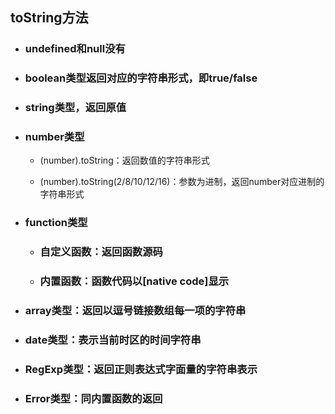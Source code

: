 ## toString方法

* ### undefined和null没有
* ### boolean类型返回对应的字符串形式，即true/false
* ### string类型，返回原值
* ### number类型

  * \(number\).toString：返回数值的字符串形式

  * \(number\).toString\(2/8/10/12/16\)：参数为进制，返回number对应进制的字符串形式
* ### function类型

  * ### 自定义函数：返回函数源码
  * ### 内置函数：函数代码以\[native code\]显示
* ### array类型：返回以逗号链接数组每一项的字符串
* ### date类型：表示当前时区的时间字符串
* ### RegExp类型：返回正则表达式字面量的字符串表示
* ### Error类型：同内置函数的返回



